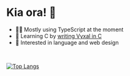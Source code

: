 # Kia ora! 👋

- 👨‍💻 Mostly using TypeScript at the moment
- 🌱 Learning C by [writing Vyxal in C](https://github.com/tobyck/cyxal)
- 🔭 Interested in language and web design

<br>

[![Top Langs](https://github-readme-stats.vercel.app/api/top-langs/?username=tobyck&bg_color=0d1117&text_color=c9d1d9&title_color=58a6ff&langs_count=6&layout=compact&border_radius=10px&custom_title=Languages)](https://github.com/tobyck)
